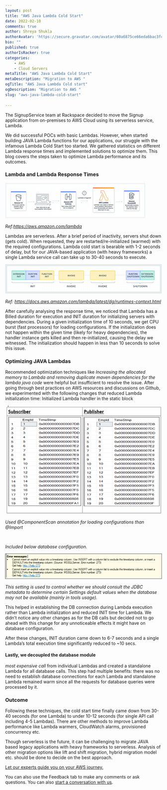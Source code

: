```yaml
---
layout: post
title: "AWS Java Lambda Cold Start"
date: 2022-02-10
comments: true
author: Shreya Shukla
authorAvatar: 'https://secure.gravatar.com/avatar/60a6875ce66eda6bac3fc477a60aca7d'
bio: ""
published: true
authorIsRacker: true
categories:
    - AWS
    - Cloud Servers
metaTitle: "AWS Java Lambda Cold Start"
metaDescription: "Migration to AWS "
ogTitle: "AWS Java Lambda Cold start"
ogDescription: "Migration to AWS "
slug: "aws-java-lambda-cold-start"

---
```


The SignupService team at Rackspace decided to move the Signup application from on-premises to AWS Cloud using its serverless service, Lambda. 

<!--more-->

We did successful POCs with basic Lambdas. However, when started building JAVA Lambda functions for our applications, our struggle with the infamous Lambda Cold Start too started. We gathered statistics on different Lambda response times and implemented solutions to optimize them. This blog covers the steps taken to optimize Lambda performance and its outcomes.

### Lambda and Lambda Response Times

<img src=Picture1.png title="" alt="">

_Ref:https://aws.amazon.com/lambda_

Lambdas are serverless. After a brief period of inactivity, servers shut down (gets cold). When requested, they are restarted/re-initialized (warmed) with the required configurations. Lambda cold start is bearable with 1-2 seconds of delay, but for our JAVA-based application (with heavy frameworks) a single Lambda service call can take up to 30-40 seconds to execute.

<img src=Picture2.png title="" alt="">

_Ref: https://docs.aws.amazon.com/lambda/latest/dg/runtimes-context.html_

After carefully analysing the response time, we noticed that Lambda has a Billed duration for execution and INIT duration for initializing servers with dependencies. During a given initialization time of 10 seconds, we get CPU burst (fast processors) for loading configurations. If the initialization does not happen within the given time (likely for heavy dependencies), the handler instance gets killed and then re-initialized, causing the delay we witnessed. The initialization should happen in less than 10 seconds to solve this issue. 


### Optimizing JAVA Lambdas

Recommended optimization techniques like _Increasing the allocated memory to Lambda and removing duplicate maven dependencies for the lambda java code_ were helpful but insufficient to resolve the issue. After going through best practices on AWS resources and discussions on Github, we experimented with the following changes that reduced Lambda initialization time:
Initialized Lambda handler in the static block


<img src=Picture3.png title="" alt="">

_Used @ComponentScan annotation for loading configurations than @Import_


<img src=Picture6.png title="" alt="">

_Included below database configuration._

<img src=Picture4.png title="" alt="">

_This setting is used to control whether we should consult the JDBC metadata to determine certain Settings default values when the database may not be available (mainly in tools usage)._


This helped in establishing the DB connection during Lambda execution rather than Lambda initialization and reduced INIT time for Lambda. We didn’t notice any other changes as for the DB calls but decided not to go ahead with this change for any unnoticeable effects it might have on database configuration.

After these changes, INIT duration came down to 6-7 seconds and a single Lambda’s total execution time significantly reduced to ~10 secs. 

#### Lastly, we decoupled the database module #### 
_most expensive call_ from individual Lambdas and created a standalone Lambda for all database calls. This step had multiple benefits: there was no need to establish database connections for each Lambda and standalone Lambda remained warm since all the requests for database queries were processed by it. 


### Outcome
Following these techniques, the cold start time finally came down from 30-40 seconds (for one Lambda) to under 10-12 seconds (for single API call including 4-5 Lambdas). There are other methods to improve Lambda performance like Lambda warmers, CloudWatch alarms, provisioned concurrency etc. 

Though serverless is the future, it can be challenging to migrate JAVA based legacy applications with heavy frameworks to serverless. Analysis of other migration options like lift and shift migration, hybrid migration model etc. should be done to decide on the best approach.


<a class="cta red" id="cta" href="https://www.rackspace.com/cloud/aws">Let our experts guide you on your AWS journey.</a>

You can also use the Feedback tab to make any comments or ask questions. You can also
[start a conversation with us](https://www.rackspace.com/contact).
